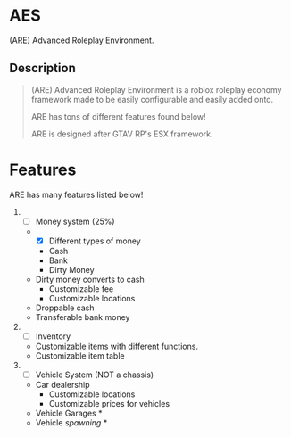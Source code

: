# AES
(ARE) Advanced Roleplay Environment.

## Description

> (ARE) Advanced Roleplay Environment is a roblox roleplay economy framework made to be easily configurable and easily added onto. 
> 
> ARE has tons of different features found below! 
> 
> ARE is designed after GTAV RP's ESX framework. 

# Features
ARE has many features listed below!

1. - [ ] Money system (25%)
   * - [x] Different types of money
     * Cash
     * Bank
     * Dirty Money
   * Dirty money converts to cash
     * Customizable fee
     * Customizable locations
   * Droppable cash
   * Transferable bank money

2. - [ ] Inventory
   * Customizable items with different functions.
   * Customizable item table

3. - [ ] Vehicle System (NOT a chassis)
   * Car dealership
      * Customizable locations
      * Customizable prices for vehicles
   * Vehicle Garages
      * 
   * Vehicle *spawning*
      * 
